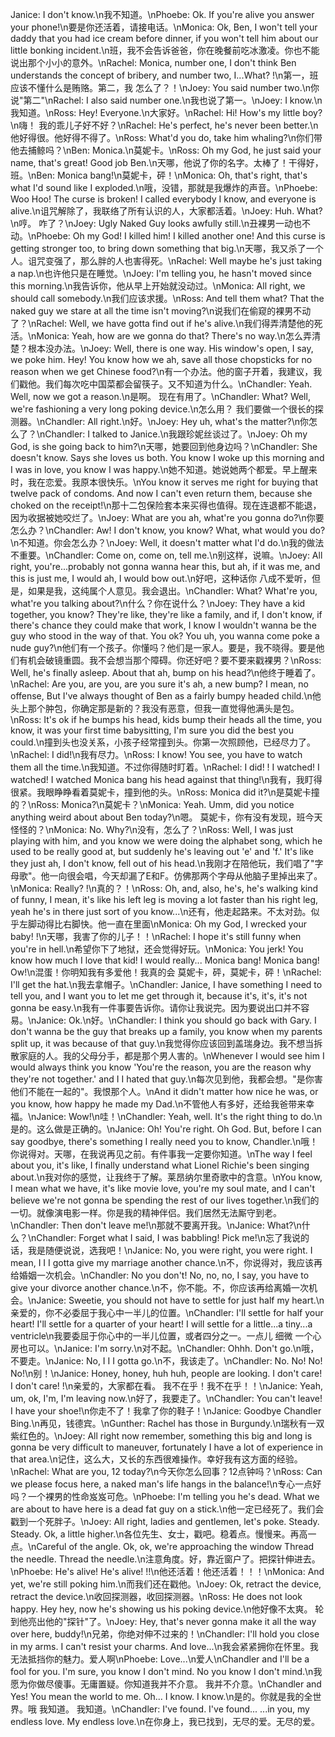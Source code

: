 Janice: I don't know.\n我不知道。\nPhoebe: Ok. If you're alive you answer your phone!\n要是你还活着，请接电话。\nMonica: Ok, Ben, I won't tell your daddy that you had ice cream before dinner, if you won't tell him about our little bonking incident.\n班，我不会告诉爸爸，你在晚餐前吃冰激凌。你也不能说出那个小小的意外。\nRachel: Monica, number one, I don't think Ben understands the concept of bribery, and number two, I...What? !\n第一，班应该不懂什么是贿赂。第二，我 怎么了？！\nJoey: You said number two.\n你说"第二"\nRachel: I also said number one.\n我也说了第一。\nJoey: I know.\n我知道。\nRoss: Hey! Everyone.\n大家好。\nRachel: Hi! How's my little boy?\n嗨！ 我的乖儿子好不好？\nRachel: He's perfect, he's never been better.\n他好得很。他好得不得了。\nRoss: What'd you do, take him whaling?\n你们带他去捕鲸吗？\nBen: Monica.\n莫妮卡。\nRoss: Oh my God, he just said your name, that's great! Good job Ben.\n天哪，他说了你的名字。太棒了！干得好，班。\nBen: Monica bang!\n莫妮卡，砰！\nMonica: Oh, that's right, that's what I'd sound like I exploded.\n哦，没错，那就是我爆炸的声音。\nPhoebe: Woo Hoo! The curse is broken! I called everybody I know, and everyone is alive.\n诅咒解除了，我联络了所有认识的人，大家都活着。\nJoey: Huh. What?\n哼。 咋了？\nJoey: Ugly Naked Guy looks awfully still.\n丑裸男一动也不动。\nPhoebe: Oh my God! I killed him! I killed another one! And this curse is getting stronger too, to bring down something that big.\n天哪，我又杀了一个人。诅咒变强了，那么胖的人也害得死。\nRachel: Well maybe he's just taking a nap.\n也许他只是在睡觉。\nJoey: I'm telling you, he hasn't moved since this morning.\n我告诉你，他从早上开始就没动过。\nMonica: All right, we should call somebody.\n我们应该求援。\nRoss: And tell them what? That the naked guy we stare at all the time isn't moving?\n说我们在偷窥的裸男不动了？\nRachel: Well, we have gotta find out if he's alive.\n我们得弄清楚他的死活。\nMonica: Yeah, how are we gonna do that? There's no way.\n怎么弄清楚？根本没办法。\nJoey: Well, there is one way. His window's open, I say, we poke him. Hey! You know how we ah, save all those chopsticks for no reason when we get Chinese food?\n有一个办法。他的窗子开着，我建议，我们戳他。我们每次吃中国菜都会留筷子。又不知道为什么。\nChandler: Yeah. Well, now we got a reason.\n是啊。 现在有用了。\nChandler: What? Well, we're fashioning a very long poking device.\n怎么用？ 我们要做一个很长的探测器。\nChandler: All right.\n好。\nJoey: Hey uh, what's the matter?\n你怎么了？\nChandler: I talked to Janice.\n我跟珍妮丝谈过了。\nJoey: Oh my God, is she going back to him?\n天哪，她要回到他身边吗？\nChandler: She doesn't know. Says she loves us both. You know I woke up this morning and I was in love, you know I was happy.\n她不知道。她说她两个都爱。早上醒来时，我在恋爱。我原本很快乐。\nYou know it serves me right for buying that twelve pack of condoms. And now I can't even return them, because she choked on the receipt!\n那十二包保险套本来买得也值得。现在连退都不能退，因为收据被她咬烂了。\nJoey: What are you ah, what're you gonna do?\n你要怎么办？\nChandler: Aw! I don't know, you know? What, what would you do?\n不知道。你会怎么办？\nJoey: Well, it doesn't matter what I'd do.\n我的做法不重要。\nChandler: Come on, come on, tell me.\n别这样，说嘛。\nJoey: All right, you're...probably not gonna wanna hear this, but ah, if it was me, and this is just me, I would ah, I would bow out.\n好吧，这种话你 八成不爱听，但是，如果是我，这纯属个人意见。我会退出。\nChandler: What? What're you, what're you talking about?\n什么？你在说什么？\nJoey: They have a kid together, you know? They're like, they're like a family, and if, I don't know, if there's chance they could make that work, I know I wouldn't wanna be the guy who stood in the way of that. You ok? You uh, you wanna come poke a nude guy?\n他们有一个孩子。你懂吗？他们是一家人。要是，我不晓得。要是他们有机会破镜重圆。我不会想当那个障碍。你还好吧？要不要来戳裸男？\nRoss: Well, he's finally asleep. About that ah, bump on his head?\n他终于睡着了。\nRachel: Are you, are you, are you sure it's ah, a new bump? I mean, no offense, But I've always thought of Ben as a fairly bumpy headed child.\n他头上那个肿包，你确定那是新的？我没有恶意，但我一直觉得他满头是包。\nRoss: It's ok if he bumps his head, kids bump their heads all the time, you know, it was your first time babysitting, I'm sure you did the best you could.\n撞到头也没关系，小孩子经常撞到头。你第一次照顾他，已经尽力了。\nRachel: I did!\n我有尽力。\nRoss: I know! You see, you have to watch them all the time.\n我知道。不过你得随时盯着。\nRachel: I did! ! I watched! I watched! I watched Monica bang his head against that thing!\n我有，我盯得很紧。我眼睁睁看着莫妮卡，撞到他的头。\nRoss: Monica did it?\n是莫妮卡撞的？\nRoss: Monica?\n莫妮卡？\nMonica: Yeah. Umm, did you notice anything weird about about Ben today?\n嗯。 莫妮卡，你有没有发现，班今天怪怪的？\nMonica: No. Why?\n没有，怎么了？\nRoss: Well, I was just playing with him, and you know we were doing the alphabet song, which he used to be really good at, but suddenly he's leaving out 'e' and 'f.' It's like they just ah, I don't know, fell out of his head.\n我刚才在陪他玩，我们唱了"字母歌"。他一向很会唱，今天却漏了E和F。仿佛那两个字母从他脑子里掉出来了。\nMonica: Really? !\n真的？！\nRoss: Oh, and, also, he's, he's walking kind of funny, I mean, it's like his left leg is moving a lot faster than his right leg, yeah he's in there just sort of you know...\n还有，他走起路来。不太对劲。似乎左脚动得比右脚快。他一直在里面\nMonica: Oh my God, I wrecked your baby! !\n天哪，我害了你的儿子！！\nRachel: I hope it's still funny when you're in hell.\n希望你下了地狱，还会觉得好玩。\nMonica: You jerk! You know how much I love that kid! I would really... Monica bang! Monica bang! Ow!\n混蛋！你明知我有多爱他！我真的会 莫妮卡，砰，莫妮卡，砰！\nRachel: I'll get the hat.\n我去拿帽子。\nChandler: Janice, I have something I need to tell you, and I want you to let me get through it, because it's, it's, it's not gonna be easy.\n我有一件事要告诉你。请你让我说完。因为要说出口并不容易。\nJanice: Ok.\n好。\nChandler: I think you should go back with Gary. I don't wanna be the guy that breaks up a family, you know when my parents split up, it was because of that guy.\n我觉得你应该回到盖瑞身边。我不想当拆散家庭的人。我的父母分手，都是那个男人害的。\nWhenever I would see him I would always think you know 'You're the reason, you are the reason why they're not together.' and I I hated that guy.\n每次见到他，我都会想。"是你害他们不能在一起的"。我恨那个人。\nAnd it didn't matter how nice he was, or you know, how happy he made my Dad.\n不管他人有多好，还给我爸带来幸福。\nJanice: Wow!\n哇！\nChandler: Yeah, well. It's the right thing to do.\n是的。这么做是正确的。\nJanice: Oh! You're right. Oh God. But, before I can say goodbye, there's something I really need you to know, Chandler.\n哦！你说得对。天哪，在我说再见之前。有件事我一定要你知道。\nThe way I feel about you, it's like, I finally understand what Lionel Richie's been singing about.\n我对你的感觉，让我终于了解。莱昂纳尔里奇歌中的含意。\nYou know, I mean what we have, it's like movie love, you're my soul mate, and I can't believe we're not gonna be spending the rest of our lives together.\n我们的一切。就像演电影一样。你是我的精神伴侣。我们居然无法厮守到老。\nChandler: Then don't leave me!\n那就不要离开我。\nJanice: What?\n什么？\nChandler: Forget what I said, I was babbling! Pick me!\n忘了我说的话，我是随便说说，选我吧！\nJanice: No, you were right, you were right. I mean, I I I gotta give my marriage another chance.\n不，你说得对，我应该再给婚姻一次机会。\nChandler: No you don't! No, no, no, I say, you have to give your divorce another chance.\n不，你不能。不，你应该再给离婚一次机会。\nJanice: Sweetie, you should not have to settle for just half my heart.\n亲爱的，你不必委屈于我心中一半儿的位置。\nChandler: I'll settle for half your heart! I'll settle for a quarter of your heart! I will settle for a little...a tiny...a ventricle\n我要委屈于你心中的一半儿位置，或者四分之一。一点儿 细微 一个心房也可以。\nJanice: I'm sorry.\n对不起。\nChandler: Ohhh. Don't go.\n哦，不要走。\nJanice: No, I I I gotta go.\n不，我该走了。\nChandler: No. No! No! No!\n别！\nJanice: Honey, honey, huh huh, people are looking. I don't care! I don't care! !\n亲爱的，大家都在看。 我不在乎！我不在乎！！\nJanice: Yeah, um, ok, I'm, I'm leaving now.\n好了，我要走了。\nChandler: You can't leave! I have your shoe!\n你走不了！我拿了你的鞋子！\nJanice: Goodbye Chandler Bing.\n再见，钱德宾。\nGunther: Rachel has those in Burgundy.\n瑞秋有一双紫红色的。\nJoey: All right now remember, something this big and long is gonna be very difficult to maneuver, fortunately I have a lot of experience in that area.\n记住，这么大，又长的东西很难操作。幸好我有这方面的经验。\nRachel: What are you, 12 today?\n今天你怎么回事？12点钟吗？\nRoss: Can we please focus here, a naked man's life hangs in the balance!\n专心一点好吗？一个裸男的性命岌岌可危。\nPhoebe: I'm telling you he's dead. What we are about to have here is a dead fat guy on a stick.\n他一定已经死了。我们会戳到一个死胖子。\nJoey: All right, ladies and gentlemen, let's poke. Steady. Steady. Ok, a little higher.\n各位先生、女士，戳吧。稳着点。慢慢来。再高一点。\nCareful of the angle. Ok, ok, we're approaching the window Thread the needle. Thread the needle.\n注意角度。好，靠近窗户了。把探针伸进去。\nPhoebe: He's alive! He's alive! !!\n他还活着！他还活着！！！\nMonica: And yet, we're still poking him.\n而我们还在戳他。\nJoey: Ok, retract the device, retract the device.\n收回探测器，收回探测器。\nRoss: He does not look happy. Hey hey, now he's showing us his poking device.\n他好像不太爽。 轮到他亮出他的"探针"了。\nJoey: Hey, that's never gonna make it all the way over here, buddy!\n兄弟，你绝对伸不过来的！\nChandler: I'll hold you close in my arms. I can't resist your charms. And love...\n我会紧紧拥你在怀里。我无法抵挡你的魅力。爱人啊\nPhoebe: Love...\n爱人\nChandler and I'll be a fool for you. I'm sure, you know I don't mind. No you know I don't mind.\n我愿为你做尽傻事。无庸置疑。你知道我并不介意。 我并不介意。\nChandler and Yes! You mean the world to me. Oh... I know. I know.\n是的。你就是我的全世界。哦 我知道。 我知道。\nChandler: I've found. I've found... ...in you, my endless love. My endless love.\n在你身上，我已找到，无尽的爱。无尽的爱。
        